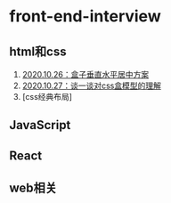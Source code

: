 # front-end-interview

## html和css
1. [2020.10.26：盒子垂直水平居中方案](https://github.com/tkiddo/front-end-interview/issues/1)
2. [2020.10.27：谈一谈对css盒模型的理解](https://github.com/tkiddo/front-end-interview/issues/2)
3. [css经典布局]

## JavaScript

## React

## web相关
